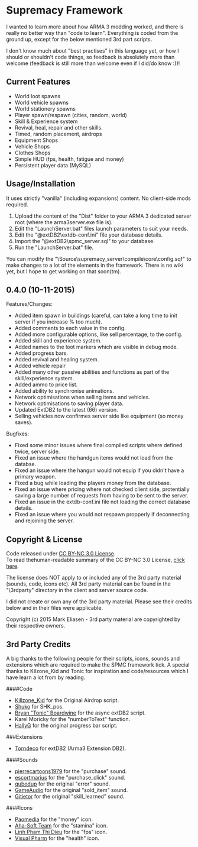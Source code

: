 Supremacy Framework
========
I wanted to learn more about how ARMA 3 modding worked, and there is really no better way than "code to learn". Everything is coded from the ground up, except for the below mentioned 3rd part scripts.

I don't know much about "best practises" in this language yet, or how I should or shouldn't code things, so feedback is absolutely more than welcome (feedback is still more than welcome even if I did/do know :))!

## Current Features
 * World loot spawns
 * World vehicle spawns
 * World stationery spawns
 * Player spawn/respawn (cities, random, world)
 * Skill & Experience system
 * Revival, heal, repair and other skills.
 * Timed, random placement, airdrops
 * Equipment Shops
 * Vehicle Shops
 * Clothes Shops
 * Simple HUD (fps, health, fatigue and money)
 * Persistent player data (MySQL)

## Usage/Installation
It uses strictly "vanilla" (including expansions) content. No client-side mods required.

1. Upload the content of the "Dist" folder to your ARMA 3 dedicated server root (where the arma3server.exe file is).
2. Edit the "LaunchServer.bat" files launch parameters to suit your needs.
3. Edit the "@extDB2\extdb-conf.ini" file your database details.
4. Import the "@extDB2\spmc_server.sql" to your database.
5. Run the "LaunchServer.bat" file.

You can modify the "\Source\supremacy_server\compile\core\config.sqf" to make changes to a lot of the elements in the framework.
There is no wiki yet, but I hope to get working on that soon(tm).

## 0.4.0 (10-11-2015)

Features/Changes:

 * Added item spawn in buildings (careful, can take a long time to init server if you increase % too much).
 * Added comments to each value in the config.
 * Added more configurable options, like sell percentage, to the config.
 * Added skill and experience system.
 * Added names to the loot markers which are visible in debug mode.
 * Added progress bars.
 * Added revival and healing system.
 * Added vehicle repair
 * Added many other passive abilities and functions as part of the skill/experience system.
 * Added ammo to price list.
 * Added ability to synchronise animations.
 * Network optimisations when selling items and vehicles.
 * Network optimisations to saving player data.
 * Updated ExtDB2 to the latest (66) version.
 * Selling vehicles now confirmes server side like equipment (so money saves).

Bugfixes:

 * Fixed some minor issues where final compiled scripts where defined twice, server side.
 * Fixed an issue where the handgun items would not load from the databse.
 * Fixed an issue where the hangun would not equip if you didn't have a primary weapon.
 * Fixed a bug while loading the players money from the database.
 * Fixed an issue where pricing where not checked client side, protentially saving a large number of requests from having to be sent to the server.
 * Fixed an issue in the extdb-conf.ini file not loading the correct database details.
 * Fixed an issue where you would not respawn propperly if deconnecting and rejoining the server.

## Copyright & License
Code released under [CC BY-NC 3.0 License](https://creativecommons.org/licenses/by-nc/3.0/legalcode).  
To read thehuman-readable summary of the CC BY-NC 3.0 License, [click here](https://creativecommons.org/licenses/by-nc/3.0/).  

The license does NOT apply to or included any of the 3rd party material (sounds, code, icons etc). All 3rd party material can be found in the "\3rdparty" directory in the client and server source code.

I did not create or own any of the 3rd party material. Please see their credits below and in their files were applicable.

Copyright (c) 2015 Mark Eliasen - 3rd party material are copyrighted by their respective owners.

## 3rd Party Credits
A big thanks to the following people for their scripts, icons, sounds and extensions which are required to make the SPMC framework tick.
A special thanks to Kilzone_Kid and Tonic for inspiration and code/resources which I have learn a lot from by reading.

####Code
 * [Killzone_Kid](http://killzonekid.com/arma-scripting-tutorials-epic-armour-drop/) for the Original Airdrop script.  
 * [Shuko](http://forums.bistudio.com/showthread.php?t=89376) for SHK_pos.
 * [Bryan "Tonic" Boardwine](http://www.tonic.pw/) for the async extDB2 script.
 * Karel Moricky for the "numberToText" function.
 * [HallyG](https://forums.bistudio.com/topic/184551-simple-animation-with-progressbar-and-handling/) for the original progress bar script.

###Extensions
 * [Torndeco](https://github.com/Torndeco/extDB2) for extDB2 (Arma3 Extension DB2).
 
####Sounds
 * [pierrecartoons1979](https://www.freesound.org/people/pierrecartoons1979/sounds/90121/) for the "purchase" sound.
 * [escortmarius](https://www.freesound.org/people/escortmarius/sounds/138096/) for the "purchase_click" sound.
 * [qubodup](https://www.freesound.org/people/qubodup/sounds/140773/) for the original "error" sound.
 * [GameAudio](https://www.freesound.org/people/GameAudio/sounds/220176/) for the original "sold_item" sound.
 * [Gitietor](https://www.freesound.org/people/Gitietor/sounds/275335/) for the original "skill_learned" sound.

####Icons
 * [Paomedia](https://www.iconfinder.com/icons/299107/money_icon) for the "money" icon.
 * [Aha-Soft Team](https://www.iconfinder.com/icons/328013/america_online_aol_run_icon) for the "stamina" icon.
 * [Linh Pham Thi Dieu](https://www.iconfinder.com/icons/283941/camera_device_recorder_video_icon) for the "fps" icon.
 * [Visual Pharm](https://icons8.com/) for the "health" icon.